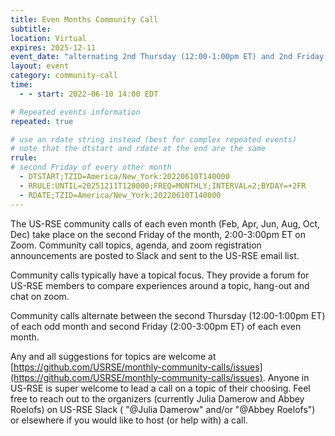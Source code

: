 ```yaml
---
title: Even Months Community Call
subtitle:
location: Virtual
expires: 2025-12-11
event_date: "alternating 2nd Thursday (12:00-1:00pm ET) and 2nd Friday (2:00-3:00pm ET)"
layout: event
category: community-call
time:
  - - start: 2022-06-10 14:00 EDT

# Repeated events information
repeated: true

# use an rdate string instead (best for complex repeated events)
# note that the dtstart and rdate at the end are the same
rrule:
# second Friday of every other month
  - DTSTART;TZID=America/New_York:20220610T140000
  - RRULE:UNTIL=20251211T120000;FREQ=MONTHLY;INTERVAL=2;BYDAY=+2FR
  - RDATE;TZID=America/New_York:20220610T140000
---
```


The US-RSE community calls of each even month (Feb, Apr, Jun, Aug, Oct, Dec) take place on the second Friday of the month, 2:00-3:00pm ET on Zoom. Community call topics, agenda, and zoom registration announcements are posted to Slack and sent to the US-RSE email list.

Community calls typically have a topical focus. They provide a forum for US-RSE members to compare experiences around a topic, hang-out and chat on zoom.

Community calls alternate between the second Thursday (12:00-1:00pm ET) of each odd month and second Friday (2:00-3:00pm ET) of each even month. 

Any and all suggestions for topics are
welcome at [https://github.com/USRSE/monthly-community-calls/issues](https://github.com/USRSE/monthly-community-calls/issues).
Anyone in US-RSE is super welcome to lead a call on a topic of their choosing. Feel free to reach out to the organizers (currently Julia Damerow and
Abbey Roelofs) on US-RSE Slack ( "@Julia Damerow" and/or "@Abbey Roelofs") or elsewhere if you would like to host (or help with) a call.
